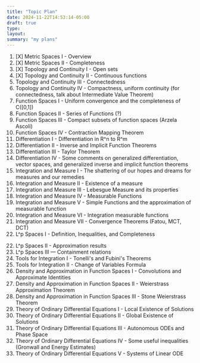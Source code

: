 ```yaml
---
title: "Topic Plan"
date: 2024-11-22T14:53:14-05:00
draft: true
type:
layout:
summary: "my plans"
---
```


1. [X] Metric Spaces I - Overview
2. [X] Metric Spaces II - Completeness
3. [X] Topology and Continuity I - Open sets 
4. [X] Topology and Continuity II - Continuous functions
5. Topology and Continuity III - Connectedness
6. Topology and Continuity IV - Compactness, uniform continuity
(for connectedness, talk about Intermediate Value Theorem)
7. Function Spaces I - Uniform convergence and the completeness of C([0,1])
8. Function Spaces II - Series of Functions (?)
9. Function Spaces III - Compact subsets of function spaces (Arzela Ascoli)
10. Function Spaces IV - Contraction Mapping Theorem
11. Differentiation I - Differentiation in R^n to R^m
12. Differentiation II - Inverse and Implicit Function Theorems
13. Differentiation III - Taylor Theorem
14. Differentiation IV - Some comments on generalized differentiation, vector spaces, and generalized inverse and implicit function theorems
15. Integration and Measure I - The shattering of our hopes and dreams for measures and our remedies
16. Integration and Measure II - Existence of a measure
17. Integration and Measure III - Lebesgue Measure and its properties
17. Integration and Measure IV - Measurable Functions
18. Integration and Measure V - Simple Functions and the approximation of measurable function
19. Integration and Measure VI - Integration measurable functions
20. Integration and Measure VII - Convergence Theorems (Fatou, MCT, DCT)
21. L^p Spaces I - Definition, Inequalities, and Completeness 
<!-- Might have split the above section into multiple posts -->
22. L^p Spaces II - Approximation results
23. L^p Spaces III — Containment relations
24. Tools for Integration I - Tonelli's and Fubini's Theorems
25. Tools for Integration II - Change of Variables Formula
26. Density and Approximation in Function Spaces I - Convolutions and Approximate Identities
26. Density and Approximation in Function Spaces II - Weierstrass Approximation Theorem
27. Density and Approximation in Function Spaces III - Stone Weierstrass Theorem
28. Theory of Ordinary Differential Equations I - Local Existence of Solutions
29. Theory of Ordinary Differential Equations II - Global Existence of Solutions
30. Theory of Ordinary Differential Equations III - Autonomous ODEs and Phase Space
31. Theory of Ordinary Differential Equations IV - Some useful inequalities (Gronwall and Energy Estimates)
32. Theory of Ordinary Differential Equations V - Systems of Linear ODE

